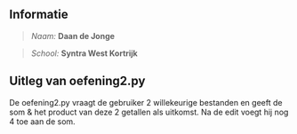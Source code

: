 ## Informatie
> _Naam:_ **Daan de Jonge**

> _School:_ **Syntra West Kortrijk**

## Uitleg van oefening2.py  
De oefening2.py vraagt de gebruiker 2 willekeurige bestanden en geeft de som & het product van deze 2 getallen als uitkomst. Na de edit voegt hij nog 4 toe aan de som.